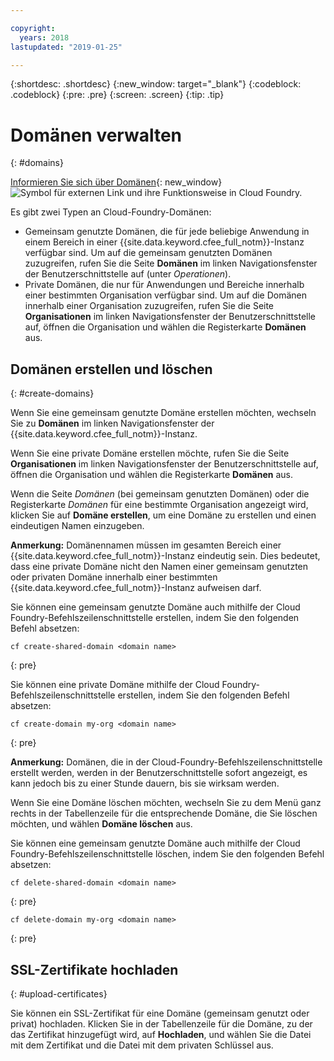 ```yaml
---

copyright:
  years: 2018
lastupdated: "2019-01-25"

---
```


{:shortdesc: .shortdesc}
{:new_window: target="_blank"}
{:codeblock: .codeblock}
{:pre: .pre}
{:screen: .screen}
{:tip: .tip}


# Domänen verwalten
{: #domains}

[Informieren Sie sich über Domänen](https://docs.cloudfoundry.org/devguide/deploy-apps/routes-domains.html){: new_window} ![Symbol für externen Link](../icons/launch-glyph.svg "Symbol für externen Link") und ihre Funktionsweise in Cloud Foundry. 

Es gibt zwei Typen an Cloud-Foundry-Domänen:
* Gemeinsam genutzte Domänen, die für jede beliebige Anwendung in einem Bereich in einer {{site.data.keyword.cfee_full_notm}}-Instanz verfügbar sind.  Um auf die gemeinsam genutzten Domänen zuzugreifen, rufen Sie die Seite **Domänen** im linken Navigationsfenster der Benutzerschnittstelle auf (unter *Operationen*).
* Private Domänen, die nur für Anwendungen und Bereiche innerhalb einer bestimmten Organisation verfügbar sind.  Um auf die Domänen innerhalb einer Organisation zuzugreifen, rufen Sie die Seite **Organisationen** im linken Navigationsfenster der Benutzerschnittstelle auf, öffnen die Organisation und wählen die Registerkarte **Domänen** aus.

## Domänen erstellen und löschen
{: #create-domains}

Wenn Sie eine gemeinsam genutzte Domäne erstellen möchten, wechseln Sie zu **Domänen** im linken Navigationsfenster der {{site.data.keyword.cfee_full_notm}}-Instanz.  

Wenn Sie eine private Domäne erstellen möchte, rufen Sie die Seite **Organisationen** im linken Navigationsfenster der Benutzerschnittstelle auf, öffnen die Organisation und wählen die Registerkarte **Domänen** aus.

Wenn die Seite _Domänen_ (bei gemeinsam genutzten Domänen) oder die Registerkarte _Domänen_ für eine bestimmte Organisation angezeigt wird, klicken Sie auf **Domäne erstellen**, um eine Domäne zu erstellen und einen eindeutigen Namen einzugeben.

**Anmerkung:** Domänennamen müssen im gesamten Bereich einer {{site.data.keyword.cfee_full_notm}}-Instanz eindeutig sein.  Dies bedeutet, dass eine private Domäne nicht den Namen einer gemeinsam genutzten oder privaten Domäne innerhalb einer bestimmten {{site.data.keyword.cfee_full_notm}}-Instanz aufweisen darf.

Sie können eine gemeinsam genutzte Domäne auch mithilfe der Cloud Foundry-Befehlszeilenschnittstelle erstellen, indem Sie den folgenden Befehl absetzen:
  ```
  cf create-shared-domain <domain name>
  ```
  {: pre}
  
Sie können eine private Domäne mithilfe der Cloud Foundry-Befehlszeilenschnittstelle erstellen, indem Sie den folgenden Befehl absetzen:
  ```
  cf create-domain my-org <domain name>
  ```
  {: pre}
  
**Anmerkung:** Domänen, die in der Cloud-Foundry-Befehlszeilenschnittstelle erstellt werden, werden in der Benutzerschnittstelle sofort angezeigt, es kann jedoch bis zu einer Stunde dauern, bis sie wirksam werden.

Wenn Sie eine Domäne löschen möchten, wechseln Sie zu dem Menü ganz rechts in der Tabellenzeile für die entsprechende Domäne, die Sie löschen möchten, und wählen **Domäne löschen** aus.
  
Sie können eine gemeinsam genutzte Domäne auch mithilfe der Cloud Foundry-Befehlszeilenschnittstelle löschen, indem Sie den folgenden Befehl absetzen:
  ```
  cf delete-shared-domain <domain name>
  ```
  {: pre}  
  
  ```
  cf delete-domain my-org <domain name>
  ```
  {: pre}
  
 
 ## SSL-Zertifikate hochladen
 {: #upload-certificates}
 
Sie können ein SSL-Zertifikat für eine Domäne (gemeinsam genutzt oder privat) hochladen. Klicken Sie in der Tabellenzeile für die Domäne, zu der das Zertifikat hinzugefügt wird, auf **Hochladen**, und wählen Sie die Datei mit dem Zertifikat und die Datei mit dem privaten Schlüssel aus.
  
